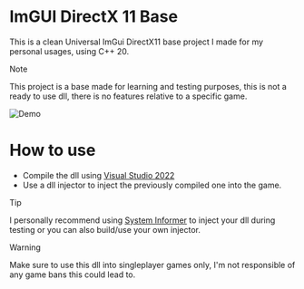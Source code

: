 # ImGUI DirectX 11 Base

This is a clean Universal ImGui DirectX11 base project I made for my personal usages, using C++ 20.

> [!NOTE]
> This project is a base made for learning and testing purposes, this is not a ready to use dll, there is no features relative to a specific game.

![Demo](https://i.imgur.com/jOuElFA.png)

# How to use

- Compile the dll using <a href="https://visualstudio.microsoft.com/fr/vs/community/">Visual Studio 2022</a>
- Use a dll injector to inject the previously compiled one into the game.

> [!TIP]
> I personally recommend using <a href="https://systeminformer.sourceforge.io/">System Informer</a> to inject your dll during testing or you can also build/use your own injector.

> [!WARNING]
> Make sure to use this dll into singleplayer games only, I'm not responsible of any game bans this could lead to.
